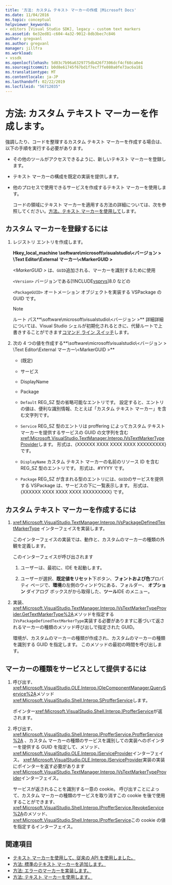 ```yaml
---
title: '方法: カスタム テキスト マーカーの作成 |Microsoft Docs'
ms.date: 11/04/2016
ms.topic: conceptual
helpviewer_keywords:
- editors [Visual Studio SDK], legacy - custom text markers
ms.assetid: 6e32ed81-c604-4a32-9012-8db3bec7c846
author: gregvanl
ms.author: gregvanl
manager: jillfra
ms.workload:
- vssdk
ms.openlocfilehash: 5d03c7b96a6329775db426f7306dcf4cf60ca0e4
ms.sourcegitcommit: b0d8e61745f67bd1f7ecf7fe080a0fe73ac6a181
ms.translationtype: MT
ms.contentlocale: ja-JP
ms.lasthandoff: 02/22/2019
ms.locfileid: "56712035"
---
```

# <a name="how-to-create-custom-text-markers"></a>方法: カスタム テキスト マーカーを作成します。
強調したり、コードを整理するカスタム テキスト マーカーを作成する場合は、以下の手順を実行する必要があります。

- その他のツールがアクセスできるように、新しいテキスト マーカーを登録します。

- テキスト マーカーの構成を既定の実装を提供します。

- 他のプロセスで使用できるサービスを作成するテキスト マーカーを使用します。

  コードの領域にテキスト マーカーを適用する方法の詳細については、次を参照してください。[方法。テキスト マーカーを使用して](../extensibility/how-to-use-text-markers.md)します。

## <a name="to-register-a-custom-marker"></a>カスタム マーカーを登録するには

1. レジストリ エントリを作成します。

    **Hkey_local_machine \software\microsoft\visualstudio\\\<バージョン > \Text Editor\External マーカー\\\<MarkerGUID >**

    *\<MarkerGUID >* は、`GUID`追加される、マーカーを識別するために使用

    `<Version>` バージョンである[!INCLUDE[vsprvs](../code-quality/includes/vsprvs_md.md)]8.0 などの

    `<PackageGUID>` オートメーション オブジェクトを実装する VSPackage の GUID です。

   > [!NOTE]
   >  ルート パス**\software\microsoft\visualstudio\\\<バージョン >** 詳細詳細については、Visual Studio シェルが初期化されるときに、代替ルートで上書きすることができます[コマンド ライン スイッチ](../extensibility/command-line-switches-visual-studio-sdk.md)します。

2. 次の 4 つの値を作成する**\software\microsoft\visualstudio\\\<バージョン > \Text Editor\External マーカー\\\<MarkerGUID >**

   -   (既定)

   -   サービス

   -   DisplayName

   -   Package

   -   `Default` REG_SZ 型の省略可能なエントリです。 設定すると、エントリの値は、便利な識別情報、たとえば「カスタム テキスト マーカー」を含む文字列です。

   -   `Service` REG_SZ 型のエントリは proffering によってカスタム テキスト マーカーを提供するサービスの GUID の文字列を含む<xref:Microsoft.VisualStudio.TextManager.Interop.IVsTextMarkerTypeProvider>します。 形式は、{XXXXXX XXXX XXXX XXXX XXXXXXXXX} です。

   -   `DisplayName` カスタム テキスト マーカーの名前のリソース ID を含む REG_SZ 型のエントリです。 形式は、#YYYY です。

   -   `Package` REG_SZ が含まれる型のエントリには、`GUID`のサービスを提供する VSPackage は、サービスの下に一覧表示します。 形式は、{XXXXXX XXXX XXXX XXXX XXXXXXXXX} です。

## <a name="to-create-a-custom-text-marker"></a>カスタム テキスト マーカーを作成するには

1.  <xref:Microsoft.VisualStudio.TextManager.Interop.IVsPackageDefinedTextMarkerType> インターフェイスを実装します。

     このインターフェイスの実装では、動作と、カスタムのマーカーの種類の外観を定義します。

     このインターフェイスが呼び出されます

    1.  ユーザーは、最初に、IDE を起動します。

    2.  ユーザーが選択、**既定値をリセット**下ボタン、**フォントおよび色**プロパティ ページで、**環境**の左側のウィンドウにある、フォルダー、 **オプション** ダイアログ ボックスがから取得した、**ツール**IDE のメニュー。

2.  実装、<xref:Microsoft.VisualStudio.TextManager.Interop.IVsTextMarkerTypeProvider.GetTextMarkerType%2A>メソッドを指定する`IVsPackageDefinedTextMarkerType`実装する必要がありますに基づいて返されるマーカーの種類のメソッド呼び出しで指定された GUID。

     環境が、カスタムのマーカーの種類が作成され、カスタムのマーカーの種類を識別する GUID を指定します。 このメソッドの最初の時間を呼び出します。

## <a name="to-proffer-your-marker-type-as-a-service"></a>マーカーの種類をサービスとして提供するには

1.  呼び出す、<xref:Microsoft.VisualStudio.OLE.Interop.IOleComponentManager.QueryService%2A>メソッド<xref:Microsoft.VisualStudio.Shell.Interop.SProfferService>します。

     ポインター<xref:Microsoft.VisualStudio.Shell.Interop.IProfferService>が返されます。

2.  呼び出す、 <xref:Microsoft.VisualStudio.Shell.Interop.IProfferService.ProfferService%2A> 、カスタム マーカーの種類のサービスを識別しての実装へのポインターを提供する GUID を指定して、メソッド、<xref:Microsoft.VisualStudio.OLE.Interop.IServiceProvider>インターフェイス。 <xref:Microsoft.VisualStudio.OLE.Interop.IServiceProvider>実装の実装にポインターを返す必要があります<xref:Microsoft.VisualStudio.TextManager.Interop.IVsTextMarkerTypeProvider>インターフェイス。

     サービスが返されることを識別する一意の cookie。 呼び出すことによって、カスタム マーカーの種類のサービスを取り消すこの cookie を後で使用することができます、<xref:Microsoft.VisualStudio.Shell.Interop.IProfferService.RevokeService%2A>のメソッド、<xref:Microsoft.VisualStudio.Shell.Interop.IProfferService>この cookie の値を指定するインターフェイス。

## <a name="see-also"></a>関連項目
- [テキスト マーカーを使用して、従来の API を使用しました。](../extensibility/using-text-markers-with-the-legacy-api.md)
- [方法: 標準のテキスト マーカーを追加します。](../extensibility/how-to-add-standard-text-markers.md)
- [方法: エラーのマーカーを実装します。](../extensibility/how-to-implement-error-markers.md)
- [方法: テキスト マーカーを使用します。](../extensibility/how-to-use-text-markers.md)